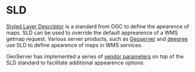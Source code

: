 # SLD 

[Styled Layer Descriptor](https://www.opengeospatial.org/standards/sld) is a standard from OGC to define the apearence of maps. SLD can be used to override the default apprearence of a WMS getmap request. Various server products, such as [Geoserver](https://geoserver.org) and [deegree](https://deegree.org) use SLD to define apearence of maps in WMS services.

GeoServer has implemented a series of [vendor parameters](https://docs.geoserver.org/master/en/user/styling/sld/extensions) on top of the SLD standard to facilitate additional appearence options.